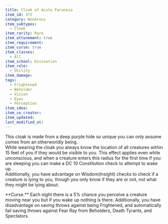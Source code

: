 ```yaml
---
title: Cloak of Acute Paranoia
item_id: 372
category: Wondrous
item_subtypes: 
  - Cloak
item_rarity: Rare
item_attunement: true
item_requirement: 
item_curse: true
item_classes: 
  - All
item_school: Divination
item_role: 
  - Utility
item_damage: 
tags:
  - Frightened
  - Beholder
  - Vision
  - Eyes
  - Perception
item_idea: 
item_co_creator: 
item_updated: 
last_modified_at: 
---
```


This cloak is made from a deep purple hide so unique you can only assume comes from an otherworldly being.  
While wearing the cloak you always know the location of all creatures within 15 feet of you if they would be visible to you. This effect applies even while unconscious, and when a creature enters this radius for the first time if you are sleeping you can make a DC 10 Constitution check to attempt to wake up.  
Additionally, you have advantage on Wisdom(Insight) checks to check if a creature is lying to you, though you only know if they are or not, not what they might be lying about.

<div class="curse"> 
**Curse.** Each night there is a 5% chance you perceive a creature moving near you but if you wake up nothing is there. Additionally, you have disadvantage on saving throws against being Frightened, and automatically fail saving throws against Fear Ray from Beholders, Death Tyrants, and Spectators.
</div>
